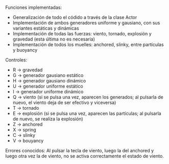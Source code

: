 Funciones implementadas:
- Generalización de todo el códido a través de la clase Actor
- Implementación de ambos generadores uniforme y gausiano, con sus variantes estáticas y dinámicas
- Implementación de todas las fuerzas: viento, tornado, explosión y gravedad (esta última no es necesaria)
- Implementación de todos los muelles: anchored, slinky, entre partículas y buoyancy

Controles:
- R -> gravedad
- G -> generador gausiano estático
- H -> generador gausiano dinámico
- U -> generador uniforme estático
- I -> generador uniforme dinámico
- Q -> viento (si se pulsa una vez, aparecen los generados; al pulsarla de nuevo, el viento deja de ser efectivo y viceversa)
- T -> tornado
- E -> explosión (si se pulsa una vez, aparecen las partículas; al pulsarla de nuevo, se realiza la explosión)
- Z -> anchored
- X -> spring
- C -> slinky
- V -> bouyancy

Errores conocidos:
Al pulsar la tecla de viento, luego la del anchored y luego otra vez la de viento, no se activa correctamente el estado de viento.